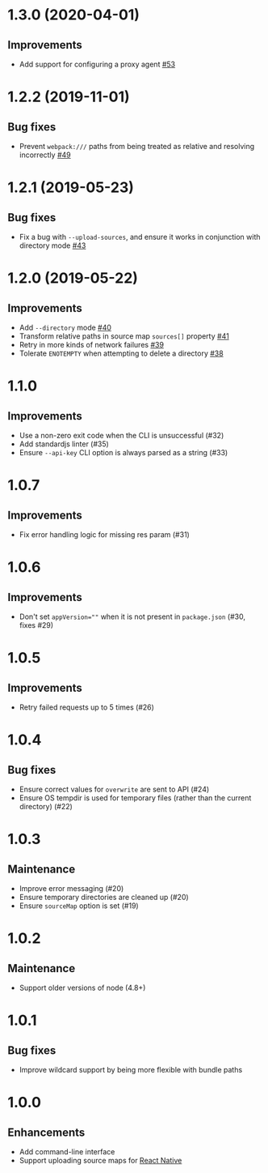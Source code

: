 # 1.3.0 (2020-04-01)

## Improvements

* Add support for configuring a proxy agent [#53](https://github.com/bugsnag/bugsnag-sourcemaps/pull/53)

# 1.2.2 (2019-11-01)

## Bug fixes

* Prevent `webpack:///` paths from being treated as relative and resolving incorrectly [#49](https://github.com/bugsnag/bugsnag-sourcemaps/pull/49)

# 1.2.1 (2019-05-23)

## Bug fixes

* Fix a bug with `--upload-sources`, and ensure it works in conjunction with directory mode [#43](https://github.com/bugsnag/bugsnag-sourcemaps/pull/43)

# 1.2.0 (2019-05-22)

## Improvements

* Add `--directory` mode [#40](https://github.com/bugsnag/bugsnag-sourcemaps/pull/40)
* Transform relative paths in source map `sources[]` property [#41](https://github.com/bugsnag/bugsnag-sourcemaps/pull/41)
* Retry in more kinds of network failures [#39](https://github.com/bugsnag/bugsnag-sourcemaps/pull/39)
* Tolerate `ENOTEMPTY` when attempting to delete a directory [#38](https://github.com/bugsnag/bugsnag-sourcemaps/pull/38)

# 1.1.0

## Improvements

* Use a non-zero exit code when the CLI is unsuccessful (#32)
* Add standardjs linter (#35)
* Ensure `--api-key` CLI option is always parsed as a string (#33)

# 1.0.7

## Improvements

* Fix error handling logic for missing res param (#31)

# 1.0.6

## Improvements

* Don't set `appVersion=""` when it is not present in `package.json` (#30, fixes #29)

# 1.0.5

## Improvements

* Retry failed requests up to 5 times (#26)

# 1.0.4

## Bug fixes

* Ensure correct values for `overwrite` are sent to API (#24)
* Ensure OS tempdir is used for temporary files (rather than the current directory) (#22)

# 1.0.3

## Maintenance

* Improve error messaging (#20)
* Ensure temporary directories are cleaned up (#20)
* Ensure `sourceMap` option is set (#19)

# 1.0.2

## Maintenance

* Support older versions of node (4.8+)

# 1.0.1

## Bug fixes

* Improve wildcard support by being more flexible with bundle paths

# 1.0.0

## Enhancements

* Add command-line interface
* Support uploading source maps for [React Native](https://docs.bugsnag.com/platforms/react-native/showing-full-stacktraces/)

